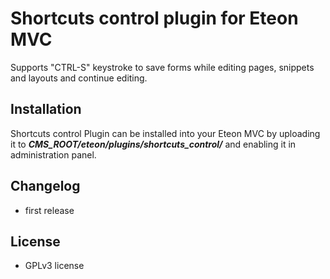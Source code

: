 Shortcuts control plugin for Eteon MVC
=============================

Supports "CTRL-S" keystroke to save forms while editing pages, snippets and layouts and continue editing.


Installation
------------

Shortcuts control Plugin can be installed into your Eteon MVC by uploading it to ***CMS_ROOT/eteon/plugins/shortcuts_control/*** and enabling it in administration panel.

Changelog
---------

- first release

License
-------

* GPLv3 license
